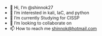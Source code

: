 - 👋 Hi, I’m @shinnok27
- 👀 I’m interested in kali, IaC, and python 
- 🌱 I’m currently Studying for CISSP
- 💞️ I’m looking to collaborate on  
- 📫 How to reach me shinnok@hotmail.com

<!---
shinnok27/shinnok27 is a ✨ special ✨ repository because its `README.md` (this file) appears on your GitHub profile.
You can click the Preview link to take a look at your changes.
--->
